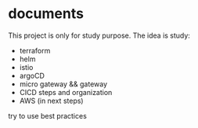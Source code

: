 # documents

This project is only for study purpose. The idea is study:

* terraform
* helm
* istio
* argoCD
* micro gateway && gateway
* CICD steps and organization
* AWS (in next steps)

try to use best practices
